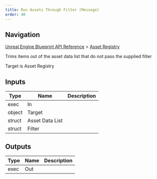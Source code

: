 ```yaml
---
title: Run Assets Through Filter (Message)
order: 40
---
```

## Navigation

[Unreal Engine Blueprint API Reference](https://dev.epicgames.com/documentation/en-us/unreal-engine/BlueprintAPI) > [Asset Registry](https://dev.epicgames.com/documentation/en-us/unreal-engine/BlueprintAPI/AssetRegistry)

Trims items out of the asset data list that do not pass the supplied filter

Target is Asset Registry

## Inputs

| Type | Name | Description |
| --- | --- | --- |
| exec | In |  |
| object | Target |  |
| struct | Asset Data List |  |
| struct | Filter |  |

## Outputs

| Type | Name | Description |
| --- | --- | --- |
| exec | Out |  |
